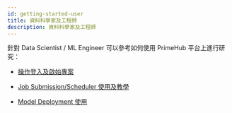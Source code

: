 ```yaml
---
id: getting-started-user
title: 資料科學家及工程師
description: 資料科學家及工程師
---
```



針對 Data Scientist / ML Engineer 可以參考如何使用 PrimeHub 平台上進行研究：

+ [操作登入及啟始專案](quickstart/login-portal-user)

+ [Job Submission/Scheduler 使用及教學](job-submission-cht)

+ [Model Deployment 使用](model-deployment-feature)
